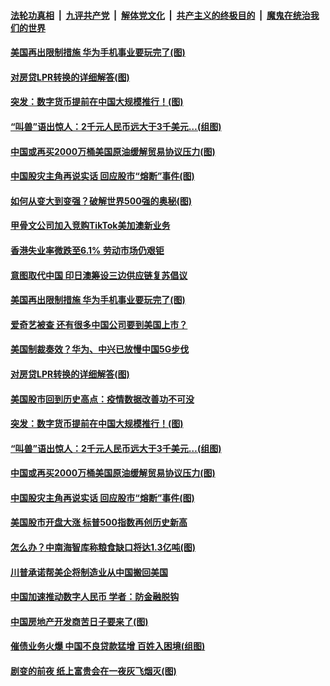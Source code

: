 ####  [法轮功真相](../../../../basic/blob/master/README.md?t=08200731) &nbsp;|&nbsp; [九评共产党](../../../../9ping.md/blob/master/README.md?t=08200731) &nbsp;|&nbsp; [解体党文化](../../../../jtdwh.md/blob/master/README.md?t=08200731)  &nbsp;|&nbsp; [共产主义的终极目的](../../../../gczydzjmd.md/blob/master/README.md?t=08200731) &nbsp;|&nbsp; [魔鬼在统治我们的世界](../../../../mgztzwmdsj.md/blob/master/README.md?t=08200731) 

#### [美国再出限制措施 华为手机事业要玩完了(图)](../pages/p5/943520.md?t=08200731) 

#### [对房贷LPR转换的详细解答(图)](../pages/p5/943456.md?t=08200731) 

#### [突发：数字货币提前在中国大规模推行！(图)](../pages/p5/943460.md?t=08200731) 

#### [“叫兽”语出惊人：2千元人民币远大于3千美元…(组图)](../pages/p5/943455.md?t=08200731) 

#### [中国或再买2000万桶美国原油缓解贸易协议压力(图)](../pages/p5/943435.md?t=08200731) 

#### [中国股灾主角再说实话 回应股市“熔断”事件(图)](../pages/p5/943424.md?t=08200731) 

#### [如何从变大到变强？破解世界500强的奥秘(图)](../pages/p5/943539.md?t=08200731) 

#### [甲骨文公司加入竞购TikTok美加澳新业务](../pages/p5/943529.md?t=08200731) 

#### [香港失业率微跌至6.1% 劳动市场仍艰钜](../pages/p5/943522.md?t=08200731) 

#### [意图取代中国 印日澳筹设三边供应链复苏倡议](../pages/p5/943521.md?t=08200731) 

#### [美国再出限制措施 华为手机事业要玩完了(图)](../pages/p5/943520.md?t=08200731) 

#### [爱奇艺被查 还有很多中国公司要到美国上市？](../pages/p5/943513.md?t=08200731) 

#### [美国制裁奏效？华为、中兴已放慢中国5G步伐](../pages/p5/943511.md?t=08200731) 

#### [对房贷LPR转换的详细解答(图)](../pages/p5/943456.md?t=08200731) 

#### [美国股市回到历史高点：疫情数据改善功不可没](../pages/p5/943474.md?t=08200731) 

#### [突发：数字货币提前在中国大规模推行！(图)](../pages/p5/943460.md?t=08200731) 

#### [“叫兽”语出惊人：2千元人民币远大于3千美元…(组图)](../pages/p5/943455.md?t=08200731) 

#### [中国或再买2000万桶美国原油缓解贸易协议压力(图)](../pages/p5/943435.md?t=08200731) 

#### [中国股灾主角再说实话 回应股市“熔断”事件(图)](../pages/p5/943424.md?t=08200731) 

#### [美国股市开盘大涨 标普500指数再创历史新高](../pages/p5/943413.md?t=08200731) 

#### [怎么办？中南海智库称粮食缺口将达1.3亿吨(图)](../pages/p5/943408.md?t=08200731) 

#### [川普承诺帮美企将制造业从中国搬回美国](../pages/p5/943403.md?t=08200731) 

#### [中国加速推动数字人民币 学者：防金融脱钩](../pages/p5/943400.md?t=08200731) 

#### [中国房地产开发商苦日子要来了(图)](../pages/p5/943319.md?t=08200731) 

#### [催债业务火爆 中国不良贷款猛增 百姓入困境(组图)](../pages/p5/943308.md?t=08200731) 

#### [剧变的前夜 纸上富贵会在一夜灰飞烟灭(图)](../pages/p5/943314.md?t=08200731) 

